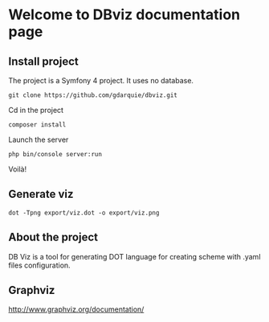 # Welcome to DBviz documentation page

## Install project

The project is a Symfony 4 project. It uses no database.

```
git clone https://github.com/gdarquie/dbviz.git
```

Cd in the project

```
composer install
```

Launch the server

```
php bin/console server:run
```

Voilà!

## Generate viz

```
dot -Tpng export/viz.dot -o export/viz.png
```

## About the project

DB Viz is a tool for generating DOT language for creating scheme with .yaml files configuration. 

## Graphviz

http://www.graphviz.org/documentation/